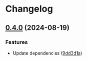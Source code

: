 # Changelog

## [0.4.0](https://github.com/looker-open-source/henry/compare/v0.3.0...v0.4.0) (2024-08-19)


### Features

* Update dependencies ([9dd3d1a](https://github.com/looker-open-source/henry/commit/9dd3d1a0a77e8a909fe9d92168abcf2d193d9b86))
